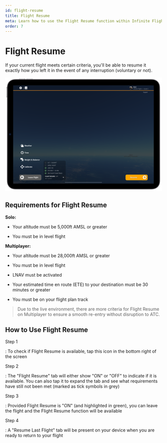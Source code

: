 ```yaml
---
id: flight-resume
title: Flight Resume
meta: Learn how to use the Flight Resume function within Infinite Flight.
order: 7
---
```


# Flight Resume

If your current flight meets certain criteria, you'll be able to resume it exactly how you left it in the event of any interruption (voluntary or not).



![Flight Resume](_images/manual/frames/flight-resume-241.png)

 

## Requirements for Flight Resume

**Solo:**

- Your altitude must be 5,000ft AMSL or greater

- You must be in level flight

  

**Multiplayer:**

- Your altitude must be 28,000ft AMSL or greater

- You must be in level flight

- LNAV must be activated

- Your estimated time en route (ETE) to your destination must be 30 minutes or greater

- You must be on your flight plan track

  

> Due to the live environment, there are more criteria for Flight Resume on Multiplayer to ensure a smooth re-entry without disruption to ATC. 



## How to Use Flight Resume



Step 1

: To check if Flight Resume is available, tap this icon in the bottom right of the screen



Step 2

: The "Flight Resume" tab will either show "ON" or "OFF" to indicate if it is available. You can also tap it to expand the tab and see what requirements have still not been met (marked as tick symbols in grey)



Step 3

: Provided Flight Resume is "ON" (and highlighted in green), you can leave the flight and the Flight Resume function will be available



Step 4

: A "Resume Last Flight" tab will be present on your device when you are ready to return to your flight
